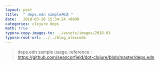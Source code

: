 ```yaml
---
layout: post
title:  " deps.edn sample用法 "
date:   2018-03-28 15:34:24 +0800
categories: clojure deps
math: true
typora-copy-images-to: ../assets/images/2018-03
typora-root-url: ../../blog_alexcode
---
```


> deps.edn sample usage. reference : <https://github.com/seancorfield/dot-clojure/blob/master/deps.edn>

<script src="https://gist.github.com/foxlog/afd140ca1e744086f2bb2e71e81a4fc5.js"></script>






